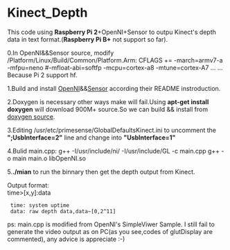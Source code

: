 # Kinect_Depth

This code using **Raspberry Pi 2**+OpenNI+Sensor to outpu Kinect's depth data in text format.(**Raspberry Pi B+** not support so far).

0.In OpenNI&&Sensor source, modify /Platform/Linux/Build/Common/Platform.Arm:
        CFLAGS += -march=armv7-a -mfpu=neno #-mfloat-abi=softfp -mcpu=cortex-a8 -mtune=cortex-A7 
        ... ...
Because Pi 2 support hf.

1.Build and install [OpenNI](https://github.com/OpenNI/OpenNI)&&[Sensor](https://github.com/ruedigerH2/SensorKinect) according their README instroduction.   



2.Doxygen is necessary other ways make will fail.Using **apt-get install doxygen** will download 900M+ source.So we can build && install from [doxygen source](https://github.com/doxygen/doxygen).  



3.Editing /usr/etc/primesense/GlobalDefaultsKinect.ini to uncomment the **";UsbInterface=2"** line and change into **"UsbInterface=1"**   



4.Bulid main.cpp:
  g++ -I/usr/include/ni/ -I/usr/include/GL -c main.cpp
  g++ -o main main.o libOpenNI.so   



  
5.**./mian** to run the binnary then get the depth output from Kinect. 

Output format:     
     time>[x,y]:data
     
     time: system uptime
     data: raw depth data,data~[0,2^11]  


ps: main.cpp is modified from OpenNI's SimpleViwer Sample.
    I still fail to generate the video output as on PC(as you see,codes of glutDisplay are commented), any advice is appreciate :-)

